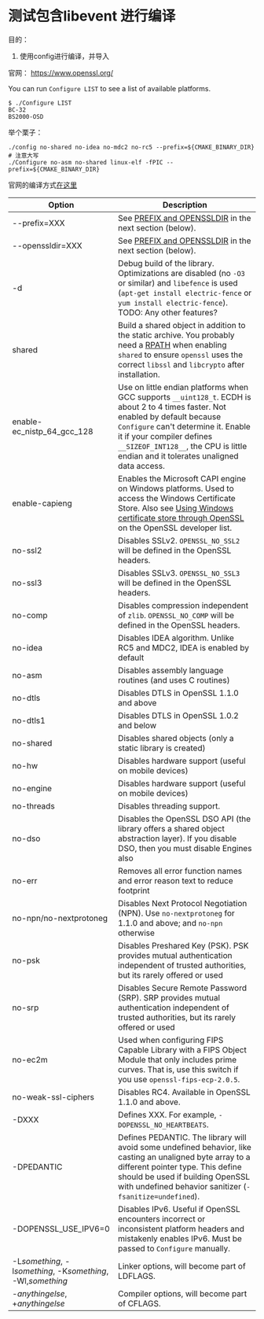 # 测试包含libevent 进行编译

目的：
1.  使用config进行编译，并导入

官网： https://www.openssl.org/

You can run `Configure LIST` to see a list of available platforms.
```
$ ./Configure LIST
BC-32
BS2000-OSD
```

举个栗子：
```
./config no-shared no-idea no-mdc2 no-rc5 --prefix=${CMAKE_BINARY_DIR}
# 注意大写
./Configure no-asm no-shared linux-elf -fPIC --prefix=${CMAKE_BINARY_DIR}
```

官网的编译方式[在这里](https://wiki.openssl.org/index.php/Compilation_and_Installation)

| Option                                                       | Description                                                  |
| ------------------------------------------------------------ | ------------------------------------------------------------ |
| --prefix=XXX                                                 | See [PREFIX and OPENSSLDIR](https://wiki.openssl.org/index.php/Compilation_and_Installation#PREFIX_and_OPENSSLDIR) in the next section (below). |
| --openssldir=XXX                                             | See [PREFIX and OPENSSLDIR](https://wiki.openssl.org/index.php/Compilation_and_Installation#PREFIX_and_OPENSSLDIR) in the next section (below). |
| -d                                                           | Debug build of the library. Optimizations are disabled (no `-O3` or similar) and `libefence` is used (`apt-get install electric-fence` or `yum install electric-fence`). TODO: Any other features? |
| shared                                                       | Build a shared object in addition to the static archive. You probably need a [RPATH](https://wiki.openssl.org/index.php/Compilation_and_Installation#Using_RPATHs) when enabling `shared` to ensure `openssl` uses the correct `libssl` and `libcrypto` after installation. |
| enable-ec_nistp_64_gcc_128                                   | Use on little endian platforms when GCC supports `__uint128_t`. ECDH is about 2 to 4 times faster. Not enabled by default because `Configure` can't determine it. Enable it if your compiler defines `__SIZEOF_INT128__`, the CPU is little endian and it tolerates unaligned data access. |
| enable-capieng                                               | Enables the Microsoft CAPI engine on Windows platforms. Used to access the Windows Certificate Store. Also see [Using Windows certificate store through OpenSSL](http://openssl.6102.n7.nabble.com/Using-Windows-certificate-store-through-OpenSSL-td46788.html) on the OpenSSL developer list. |
| no-ssl2                                                      | Disables SSLv2. `OPENSSL_NO_SSL2` will be defined in the OpenSSL headers. |
| no-ssl3                                                      | Disables SSLv3. `OPENSSL_NO_SSL3` will be defined in the OpenSSL headers. |
| no-comp                                                      | Disables compression independent of `zlib`. `OPENSSL_NO_COMP` will be defined in the OpenSSL headers. |
| no-idea                                                      | Disables IDEA algorithm. Unlike RC5 and MDC2, IDEA is enabled by default |
| no-asm                                                       | Disables assembly language routines (and uses C routines)    |
| no-dtls                                                      | Disables DTLS in OpenSSL 1.1.0 and above                     |
| no-dtls1                                                     | Disables DTLS in OpenSSL 1.0.2 and below                     |
| no-shared                                                    | Disables shared objects (only a static library is created)   |
| no-hw                                                        | Disables hardware support (useful on mobile devices)         |
| no-engine                                                    | Disables hardware support (useful on mobile devices)         |
| no-threads                                                   | Disables threading support.                                  |
| no-dso                                                       | Disables the OpenSSL DSO API (the library offers a shared object abstraction layer). If you disable DSO, then you must disable Engines also |
| no-err                                                       | Removes all error function names and error reason text to reduce footprint |
| no-npn/no-nextprotoneg                                       | Disables Next Protocol Negotiation (NPN). Use `no-nextprotoneg` for 1.1.0 and above; and `no-npn` otherwise |
| no-psk                                                       | Disables Preshared Key (PSK). PSK provides mutual authentication independent of trusted authorities, but its rarely offered or used |
| no-srp                                                       | Disables Secure Remote Password (SRP). SRP provides mutual authentication independent of trusted authorities, but its rarely offered or used |
| no-ec2m                                                      | Used when configuring FIPS Capable Library with a FIPS Object Module that only includes prime curves. That is, use this switch if you use `openssl-fips-ecp-2.0.5`. |
| no-weak-ssl-ciphers                                          | Disables RC4. Available in OpenSSL 1.1.0 and above.          |
| -DXXX                                                        | Defines XXX. For example, `-DOPENSSL_NO_HEARTBEATS`.         |
| -DPEDANTIC                                                   | Defines PEDANTIC. The library will avoid some undefined behavior, like casting an unaligned byte array to a different pointer type. This define should be used if building OpenSSL with undefined behavior sanitizer (`-fsanitize=undefined`). |
| -DOPENSSL_USE_IPV6=0                                         | Disables IPv6. Useful if OpenSSL encounters incorrect or inconsistent platform headers and mistakenly enables IPv6. Must be passed to `Configure` manually. |
| -L*something*, -l*something*, -K*something*, -Wl,*something* | Linker options, will become part of LDFLAGS.                 |
| -*anythingelse*, +*anythingelse*                             | Compiler options, will become part of CFLAGS.                |


```
```
```
```
